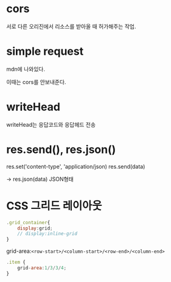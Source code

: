 # cors

서로 다른 오리진에서 리소스를 받아올 때 허가해주는 작업.

# simple request

mdn에 나와있다.

이때는 cors를 안보내준다.

# writeHead

writeHead는 응답코드와 응답헤드 전송

# res.send(), res.json()

res.set('content-type', 'application/json)
res.send(data)

-> res.json(data) JSON형태

# CSS 그리드 레이아웃

```jsx
.grid_container{
    display:grid;
    // display:inline-grid
}
```

grid-area:`<row-start>/<column-start>/<row-end>/<column-end>`

```jsx
.item {
    grid-area:1/3/3/4;
}
```

